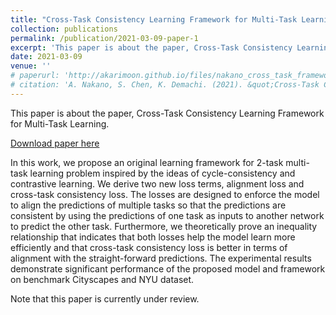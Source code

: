 ```yaml
---
title: "Cross-Task Consistency Learning Framework for Multi-Task Learning"
collection: publications
permalink: /publication/2021-03-09-paper-1
excerpt: 'This paper is about the paper, Cross-Task Consistency Learning Framework for Multi-Task Learning.'
date: 2021-03-09
venue: ''
# paperurl: 'http://akarimoon.github.io/files/nakano_cross_task_framework_manuscript.pdf'
# citation: 'A. Nakano, S. Chen, K. Demachi. (2021). &quot;Cross-Task Consistency Learning Framework for Multi-Task Learning.&quot;'
---
```

This paper is about the paper, Cross-Task Consistency Learning Framework for Multi-Task Learning.

[Download paper here](http://akarimoon.github.io/files/nakano_cross_task_framework_manuscript.pdf)

In this work, we propose an original learning framework for 2-task multi-task learning problem inspired by the ideas of cycle-consistency and contrastive learning. We derive two new loss terms, alignment loss and cross-task consistency loss. The losses are designed to enforce the model to align the predictions of multiple tasks so that the predictions are consistent by using the predictions of one task as inputs to another network to predict the other task. Furthermore, we theoretically prove an inequality relationship that indicates that both losses help the model learn more efficiently and that cross-task consistency loss is better in terms of alignment with the straight-forward predictions. The experimental results demonstrate significant performance of the proposed model and framework on benchmark Cityscapes and NYU dataset.

Note that this paper is currently under review.